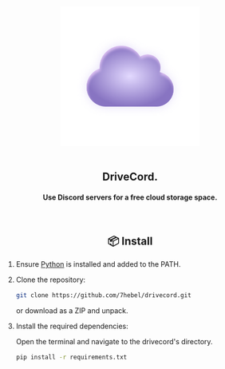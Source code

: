 <div align="center">
    <br>
    <img src="./assets/logo.png" width="280" alt="Drivecord" />
    <br>
    <br>
    <h2>DriveCord.</h2>
    <h4>Use Discord servers for a free cloud storage space.</h4>
</div>

<div align="center">
    <br>
    <h2>📦 Install</h2>
</div>

1. Ensure [Python](https://www.python.org/downloads/) is installed and added to the PATH.

2. Clone the repository:
   
   ```bash
   git clone https://github.com/7hebel/drivecord.git
   ```
   
   or download as a ZIP and unpack.

3. Install the required dependencies:
   
   Open the terminal and navigate to the drivecord's directory.
   
   ```bash
   pip install -r requirements.txt
   ```

